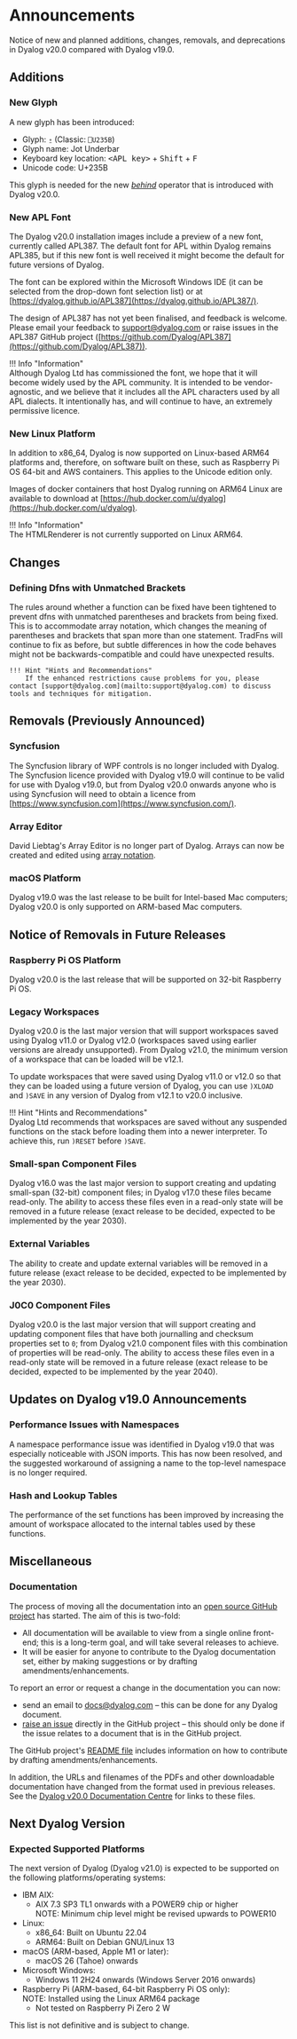 # Announcements

Notice of new and planned additions, changes, removals, and deprecations in Dyalog v20.0 compared with Dyalog v19.0.

## Additions

### New Glyph

A new glyph has been introduced:
  
* Glyph: `⍛` (Classic: `⎕U235B`)  
* Glyph name: Jot Underbar
* Keyboard key location: <kbd>&lt;APL key&gt;</kbd> + <kbd>Shift</kbd> + <kbd>F</kbd>
* Unicode code: U+235B

This glyph is needed for the new [_behind_](../../language-reference-guide/primitive-operators/behind/) operator that is introduced with Dyalog v20.0.

### New APL Font

The Dyalog v20.0 installation images include a preview of a new font, currently called APL387. The default font for APL within Dyalog remains APL385, but if this new font is well received it might become the default for future versions of Dyalog.

The font can be explored within the Microsoft Windows IDE (it can be selected from the drop-down font selection list) or at [https://dyalog.github.io/APL387](https://dyalog.github.io/APL387/).

The design of APL387 has not yet been finalised, and feedback is welcome. Please email your feedback to [support@dyalog.com](mailto:support@dyalog.com) or raise issues in the APL387 GitHub project ([https://github.com/Dyalog/APL387](https://github.com/Dyalog/APL387)).

!!! Info "Information"  
    Although Dyalog Ltd has commissioned the font, we hope that it will become widely used by the APL community. It is intended to be vendor-agnostic, and we believe that it includes all the APL characters used by all APL dialects. It intentionally has, and will continue to have, an extremely permissive licence.

### New Linux Platform

In addition to x86_64, Dyalog is now supported on Linux-based ARM64 platforms and, therefore, on software built on these, such as Raspberry Pi OS 64-bit and AWS containers. This applies to the Unicode edition only.

Images of docker containers that host Dyalog running on ARM64 Linux are available to download at [https://hub.docker.com/u/dyalog](https://hub.docker.com/u/dyalog).
 
!!! Info "Information"  
    The HTMLRenderer is not currently supported on Linux ARM64.

## Changes

### Defining Dfns with Unmatched Brackets

The rules around whether a function can be fixed have been tightened to prevent dfns with unmatched parentheses and brackets from being fixed. This is to accommodate array notation, which changes the meaning of parentheses and brackets that span more than one statement. TradFns will continue to fix as before, but subtle differences in how the code behaves might not be backwards-compatible and could have unexpected results.

    !!! Hint "Hints and Recommendations"
        If the enhanced restrictions cause problems for you, please contact [support@dyalog.com](mailto:support@dyalog.com) to discuss tools and techniques for mitigation.

## Removals (Previously Announced)

### Syncfusion

The Syncfusion library of WPF controls is no longer included with Dyalog. The Syncfusion licence provided with Dyalog v19.0 will continue to be valid for use with Dyalog v19.0, but from Dyalog v20.0 onwards anyone who is using Syncfusion will need to obtain a licence from [https://www.syncfusion.com](https://www.syncfusion.com/).

### Array Editor

David Liebtag's Array Editor is no longer part of Dyalog. Arrays can now be created and edited using [array notation](../../programming-reference-guide/introduction/arrays/array-notation/).

### macOS Platform

Dyalog v19.0 was the last release to be built for Intel-based Mac computers; Dyalog v20.0 is only supported on ARM-based Mac computers.

## Notice of Removals in Future Releases

### Raspberry Pi OS Platform

Dyalog v20.0 is the last release that will be supported on 32-bit Raspberry Pi OS.

### Legacy Workspaces

Dyalog v20.0 is the last major version that will support workspaces saved using Dyalog v11.0 or Dyalog v12.0 (workspaces saved using earlier versions are already unsupported). From Dyalog v21.0, the minimum version of a workspace that can be loaded will be v12.1.

To update workspaces that were saved using Dyalog v11.0 or v12.0 so that they can be loaded using a future version of Dyalog, you can use `)XLOAD` and `)SAVE` in any version of Dyalog from v12.1 to v20.0 inclusive. 

!!! Hint "Hints and Recommendations"  
    Dyalog Ltd recommends that workspaces are saved without any suspended functions on the stack before loading them into a newer interpreter. To achieve this, run `)RESET` before `)SAVE`.

### Small-span Component Files

Dyalog v16.0 was the last major version to support creating and updating small-span (32-bit) component files; in Dyalog v17.0 these files became read-only. The ability to access these files even in a read-only state will be removed in a future release (exact release to be decided, expected to be implemented by the year 2030).

### External Variables

The ability to create and update external variables will be removed in a future release (exact release to be decided, expected to be implemented by the year 2030).

### J0C0 Component Files

Dyalog v20.0 is the last major version that will support creating and updating component files that have both journalling and checksum properties set to `0`; from Dyalog v21.0 component files with this combination of properties will be read-only. The ability to access these files even in a read-only state will be removed in a future release (exact release to be decided, expected to be implemented by the year 2040).

## Updates on Dyalog v19.0 Announcements

### Performance Issues with Namespaces

A namespace performance issue was identified in Dyalog v19.0 that was especially noticeable with JSON imports. This has now been resolved, and the suggested workaround of assigning a name to the top-level namespace is no longer required.

### Hash and Lookup Tables

The performance of the set functions has been improved by increasing the amount of workspace allocated to the internal tables used by these functions.

## Miscellaneous

### Documentation

The process of moving all the documentation into an [open source GitHub project](https://github.com/Dyalog/documentation) has started. The aim of this is two-fold:

- All documentation will be available to view from a single online front-end; this is a long-term goal, and will take several releases to achieve.
- It will be easier for anyone to contribute to the Dyalog documentation set, either by making suggestions or by drafting amendments/enhancements.

To report an error or request a change in the documentation you can now:

- send an email to [docs@dyalog.com](mailto:docs@dyalog.com) – this can be done for any Dyalog document.
- [raise an issue](https://github.com/Dyalog/documentation/issues) directly in the GitHub project – this should only be done if the issue relates to a document that is in the GitHub project.

The GitHub project's [README file](https://github.com/Dyalog/documentation/blob/main/README.md) includes information on how to contribute by drafting amendments/enhancements.

In addition, the URLs and filenames of the PDFs and other downloadable documentation have changed from the format used in previous releases. See the [Dyalog v20.0 Documentation Centre](https://www.dyalog.com/documentation_200.htm) for links to these files.

## Next Dyalog Version

### Expected Supported Platforms
The next version of Dyalog (Dyalog v21.0) is expected to be supported on the following platforms/operating systems:  

- IBM AIX:
    - AIX 7.3 SP3 TL1 onwards with a POWER9 chip or higher<br />NOTE: Minimum chip level might be revised upwards to POWER10
- Linux:
    - x86_64: Built on Ubuntu 22.04
    - ARM64: Built on Debian GNU/Linux 13
- macOS (ARM-based, Apple M1 or later):
    - macOS 26 (Tahoe) onwards
- Microsoft Windows:
    - Windows 11 2H24 onwards (Windows Server 2016 onwards)
- Raspberry Pi (ARM-based, 64-bit Raspberry Pi OS only):  
    NOTE: Installed using the Linux ARM64 package
    - Not tested on Raspberry Pi Zero 2 W

This list is not definitive and is subject to change.